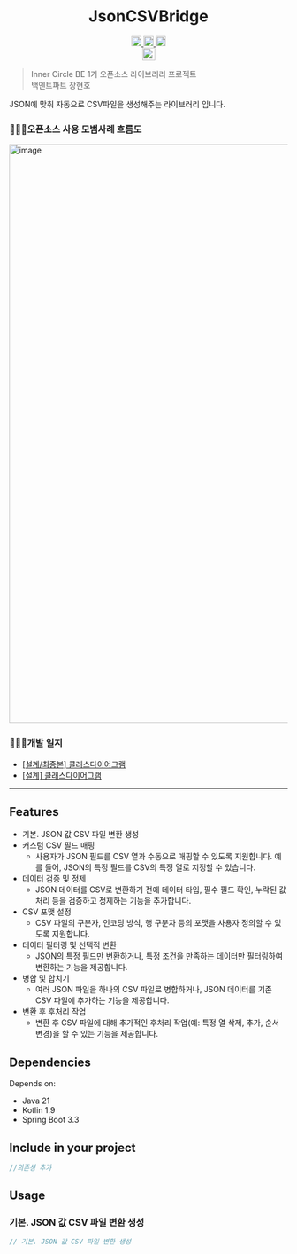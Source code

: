 <h1 align="center">JsonCSVBridge</h1>
<p align="center">
  <a href="https://github.com/hyunolike/json-csv-bridge">
    <img src="https://hits.seeyoufarm.com/api/count/incr/badge.svg?url=https%3A%2F%2Fgithub.com%2Fhyunolike%2Fjson-csv-bridge&count_bg=%23C83D3D&title_bg=%23555555&icon=github.svg&icon_color=%23E7E7E7&title=hits&edge_flat=false" height="18"/>
  </a>
  <a href="https://github.com/hyunolike/json-csv-bridge">
    <img src="https://jitpack.io/v/hyunolike/json-csv-bridge.svg" alt="jitpack" height="18">      
  </a>
  <a href="https://github.com/hyunolike/json-csv-bridge">
    <img src="https://img.shields.io/badge/license-MIT-blue" alt="MIT json-csv-bridge" height="18">
  </a>
  <br />
  <a href="https://github.com/hyunolike/json-csv-bridge">
    <img src="https://img.shields.io/badge/%EC%9D%B4%EB%84%88%EC%84%9C%ED%81%B4_1%EA%B8%B0-%EB%B0%B1%EC%97%94%ED%8A%B8%ED%8C%8C%ED%8A%B8_%EC%9E%A5%ED%98%84%ED%98%B8-ffcc8b" alt="이너서클 1기 백엔트파트 장현호" height="23">
  </a>
</p>

> Inner Circle BE 1기 오픈소스 라이브러리 프로젝트 <br />
> 백엔트파트 장현호

JSON에 맞춰 자동으로 CSV파일을 생성해주는 라이브러리 입니다.

### 🧑🏼‍🎨오픈소스 사용 모범사례 흐름도
<img width="1044" alt="image" src="https://github.com/user-attachments/assets/f49bbe60-8b2d-4a31-bacb-5b48bb87ec99">

### 🧑🏼‍🌾개발 일지
- [[설계/최종본] 클래스다이어그램](https://github.com/hyunolike/json-csv-bridge/wiki/%EA%B0%9C%EB%B0%9C%EA%B8%B0%EB%A1%9D-05.-%ED%81%B4%EB%9E%98%EC%8A%A4-%EB%8B%A4%EC%9D%B4%EC%96%B4%EA%B7%B8%EB%9E%A8-%EC%B5%9C%EC%A2%85%EB%B3%B8)
- [[설계] 클래스다이어그램](https://github.com/hyunolike/json-csv-bridge/wiki/%EA%B0%9C%EB%B0%9C%EA%B8%B0%EB%A1%9D-03.-%08%ED%81%B4%EB%9E%98%EC%8A%A4-%EB%8B%A4%EC%9D%B4%EC%96%B4%EA%B7%B8%EB%9E%A8-%EC%84%A4%EA%B3%84)

---
## Features
- 기본. JSON 값 CSV 파일 변환 생성
- 커스텀 CSV 필드 매핑
  - 사용자가 JSON 필드를 CSV 열과 수동으로 매핑할 수 있도록 지원합니다. 예를 들어, JSON의 특정 필드를 CSV의 특정 열로 지정할 수 있습니다.
- 데이터 검증 및 정제
  -  JSON 데이터를 CSV로 변환하기 전에 데이터 타입, 필수 필드 확인, 누락된 값 처리 등을 검증하고 정제하는 기능을 추가합니다.
- CSV 포맷 설정
  - CSV 파일의 구분자, 인코딩 방식, 행 구분자 등의 포맷을 사용자 정의할 수 있도록 지원합니다.
- 데이터 필터링 및 선택적 변환
  - JSON의 특정 필드만 변환하거나, 특정 조건을 만족하는 데이터만 필터링하여 변환하는 기능을 제공합니다.
- 병합 및 합치기
  - 여러 JSON 파일을 하나의 CSV 파일로 병합하거나, JSON 데이터를 기존 CSV 파일에 추가하는 기능을 제공합니다.
- 변환 후 후처리 작업
  - 변환 후 CSV 파일에 대해 추가적인 후처리 작업(예: 특정 열 삭제, 추가, 순서 변경)을 할 수 있는 기능을 제공합니다.

## Dependencies
Depends on:
- Java 21
- Kotlin 1.9
- Spring Boot 3.3

## Include in your project 
```kotlin
//의존성 추가
```

## Usage
### 기본. JSON 값 CSV 파일 변환 생성
```kotlin
// 기본. JSON 값 CSV 파일 변환 생성
```
